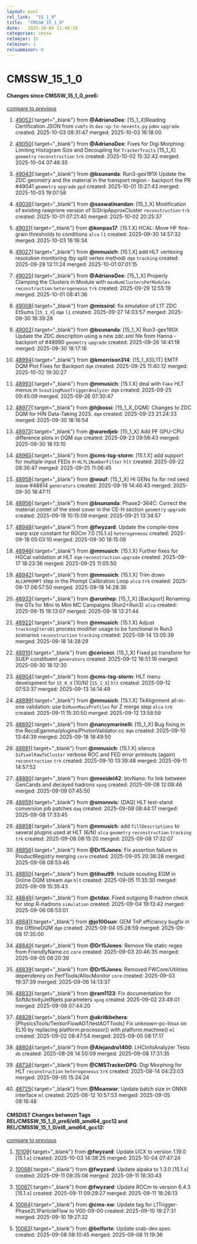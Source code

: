 ```yaml
---
layout: post
rel_link:  "15_1_0"
title:  "CMSSW_15_1_0"
date:   2025-10-04 11:48:39
categories: cmssw
relmajor: 15
relminor: 1
relsubminor: 0
---
```


# CMSSW_15_1_0
#### Changes since CMSSW_15_1_0_pre6:
[compare to previous](https://github.com/cms-sw/cmssw/compare/CMSSW_15_1_0_pre6...CMSSW_15_1_0)



1. [49052](http://github.com/cms-sw/cmssw/pull/49052){:target="_blank"}  from **@AdrianoDee**: [15_1_X]Reading Certification JSON from `cvmfs` in `das-up-to-nevents.py` `pdmv` `upgrade` created: 2025-10-03 08:31:47 merged: 2025-10-03 16:18:00

2. [49050](http://github.com/cms-sw/cmssw/pull/49050){:target="_blank"}  from **@AdrianoDee**: Fixes for Digi Morphing: Limiting Histogram Size and Decoupling for `TrackerTraits` [15_1_X] `geometry` `reconstruction` `trk` created: 2025-10-02 15:32:42 merged: 2025-10-04 07:46:35

3. [49043](http://github.com/cms-sw/cmssw/pull/49043){:target="_blank"}  from **@bsunanda**: Run3-gex191X Update the ZDC geometry and the material in the transport region - backport the PR #49041 `geometry` `upgrade` `ppd` created: 2025-10-01 15:27:43 merged: 2025-10-03 19:07:58

4. [49036](http://github.com/cms-sw/cmssw/pull/49036){:target="_blank"}  from **@saswatinandan**: [15_1_X] Modification of existing rawprime version of SiStripApproxCluster `reconstruction` `trk` created: 2025-10-01 07:21:40 merged: 2025-10-02 20:25:37

5. [49031](http://github.com/cms-sw/cmssw/pull/49031){:target="_blank"}  from **@konpas17**: [15.1.X] HCAL: Move HF fine-grain thresholds to conditions `alca` `l1` created: 2025-09-30 14:57:32 merged: 2025-10-03 16:16:34

6. [49027](http://github.com/cms-sw/cmssw/pull/49027){:target="_blank"}  from **@mmusich**: [15.1.X] add HLT vertexing resolution monitoring (by split vertex method) `dqm` `tracking` created: 2025-09-29 13:11:24 merged: 2025-10-01 07:01:15

7. [49025](http://github.com/cms-sw/cmssw/pull/49025){:target="_blank"}  from **@AdrianoDee**: [15_1_X] Properly Clamping the Clusters in Module with `maxNumClustersPerModules` `reconstruction` `heterogeneous` `trk` created: 2025-09-29 12:55:19 merged: 2025-10-01 08:41:36

8. [49008](http://github.com/cms-sw/cmssw/pull/49008){:target="_blank"}  from **@missirol**: fix emulation of L1T ZDC EtSums [`15_1_X`] `dqm` `l1` created: 2025-09-27 14:03:57 merged: 2025-09-30 18:39:28

9. [49002](http://github.com/cms-sw/cmssw/pull/49002){:target="_blank"}  from **@bsunanda**: [15_1_X] Run3-gex190X Update the ZDC description using a new zdc.xml file from Hanna - backport of #48990 `geometry` `upgrade` created: 2025-09-26 14:41:18 merged: 2025-09-30 18:17:16

10. [48994](http://github.com/cms-sw/cmssw/pull/48994){:target="_blank"}  from **@kmorrison314**: [15_1_X][L1T] EMTF DQM Plot Fixes for Backport `dqm` created: 2025-09-25 11:40:12 merged: 2025-10-02 19:30:27

11. [48993](http://github.com/cms-sw/cmssw/pull/48993){:target="_blank"}  from **@mmusich**: [15.1.X] deal with `Fake` HLT menus in `ScoutingMuonTriggerAnalyzer` `dqm` created: 2025-09-25 09:45:09 merged: 2025-09-26 07:30:47

12. [48977](http://github.com/cms-sw/cmssw/pull/48977){:target="_blank"}  from **@hjbossi**: [15_1_X_DQM]: Changes to ZDC DQM for HIN Data-Taking 2025.  `dqm` created: 2025-09-23 21:24:33 merged: 2025-09-30 18:16:54

13. [48973](http://github.com/cms-sw/cmssw/pull/48973){:target="_blank"}  from **@waredjeb**: [15_1_X]  Add PF GPU-CPU difference plots in DQM `dqm` created: 2025-09-23 09:56:43 merged: 2025-09-30 18:13:10

14. [48965](http://github.com/cms-sw/cmssw/pull/48965){:target="_blank"}  from **@cms-tsg-storm**: [15.1.X] add support for multiple input FEDs in `HLTL1NumberFilter` `hlt` created: 2025-09-22 08:36:47 merged: 2025-09-25 11:06:45

15. [48958](http://github.com/cms-sw/cmssw/pull/48958){:target="_blank"}  from **@wouf**: [15_1_X] HI GENs fix for rnd seed issue #48814 `generators` created: 2025-09-19 14:46:43 merged: 2025-09-30 18:47:11

16. [48956](http://github.com/cms-sw/cmssw/pull/48956){:target="_blank"}  from **@bsunanda**: Phase2-364C: Correct the material contet of the steel cover in the CE-H section `geometry` `upgrade` created: 2025-09-19 10:15:09 merged: 2025-09-21 13:34:57

17. [48948](http://github.com/cms-sw/cmssw/pull/48948){:target="_blank"}  from **@fwyzard**: Update the compile-time warp size constant for ROCm 7.0 [15.1.x] `heterogeneous` created: 2025-09-18 05:03:10 merged: 2025-09-30 18:15:06

18. [48946](http://github.com/cms-sw/cmssw/pull/48946){:target="_blank"}  from **@mmusich**: [15.1.X] Further fixes for HGCal validation at HLT `dqm` `reconstruction` `upgrade` created: 2025-09-17 18:23:36 merged: 2025-09-25 11:05:50

19. [48942](http://github.com/cms-sw/cmssw/pull/48942){:target="_blank"}  from **@mmusich**: [15.1.X] Trim down `ALCAPROMPT` step in the Prompt Calibration Loop `alca` `trk` created: 2025-09-17 06:57:50 merged: 2025-09-18 14:28:36

20. [48933](http://github.com/cms-sw/cmssw/pull/48933){:target="_blank"}  from **@arunhep**: [15_1_X] [Backport] Renaming the GTs for Mini to Mini MC Campaigns (Run2+Run3) `alca` created: 2025-09-15 18:13:07 merged: 2025-09-18 13:21:44

21. [48922](http://github.com/cms-sw/cmssw/pull/48922){:target="_blank"}  from **@mmusich**: [15.1.X] Adjust `trackingIters01` process modifier usage to be functional in Run3 scenarios `reconstruction` `tracking` created: 2025-09-14 13:05:39 merged: 2025-09-18 14:28:29

22. [48910](http://github.com/cms-sw/cmssw/pull/48910){:target="_blank"}  from **@cericeci**: [15_1_X] Fixed pz transform for SUEP constituent `generators` created: 2025-09-12 16:51:19 merged: 2025-09-30 18:12:30

23. [48904](http://github.com/cms-sw/cmssw/pull/48904){:target="_blank"}  from **@cms-tsg-storm**: HLT menu development for `15_0_X` (10/N)  [`15_1_X`]  `hlt` created: 2025-09-12 07:53:37 merged: 2025-09-13 14:14:49

24. [48899](http://github.com/cms-sw/cmssw/pull/48899){:target="_blank"}  from **@mmusich**: [15.1.X] TkAlignment all-in-one validation: use `DiMuonMassProfiles` for Z   merge step `alca` `trk` created: 2025-09-11 15:30:50 merged: 2025-09-12 13:58:59

25. [48892](http://github.com/cms-sw/cmssw/pull/48892){:target="_blank"}  from **@nancymarinelli**: [15_1_X] Bug fixing in the RecoEgamma/plugins/PhotonValidator.cc `dqm` created: 2025-09-10 13:44:39 merged: 2025-09-18 18:49:50

26. [48891](http://github.com/cms-sw/cmssw/pull/48891){:target="_blank"}  from **@mmusich**: [15.1.X] silence `SiPixelRawToCluster` verbose ROC and FED error printouts (again) `reconstruction` `trk` created: 2025-09-10 13:39:48 merged: 2025-09-11 14:57:52

27. [48860](http://github.com/cms-sw/cmssw/pull/48860){:target="_blank"}  from **@mseidel42**: btvNano: fix link between GenCands and decayed hadrons `xpog` created: 2025-09-08 12:08:46 merged: 2025-09-09 07:45:50

28. [48859](http://github.com/cms-sw/cmssw/pull/48859){:target="_blank"}  from **@smorovic**: [DAQ] HLT test-stand conversion job patches `daq` created: 2025-09-08 08:44:17 merged: 2025-09-08 17:33:45

29. [48858](http://github.com/cms-sw/cmssw/pull/48858){:target="_blank"}  from **@mmusich**: add `fillDescriptions` to several plugins used at HLT (6/N) `alca` `geometry` `reconstruction` `tracking` `trk` created: 2025-09-08 08:15:20 merged: 2025-09-08 17:32:07

30. [48856](http://github.com/cms-sw/cmssw/pull/48856){:target="_blank"}  from **@Dr15Jones**: Fix assertion failure in ProductRegistry merging `core` created: 2025-09-05 20:36:28 merged: 2025-09-06 08:53:46

31. [48850](http://github.com/cms-sw/cmssw/pull/48850){:target="_blank"}  from **@tihsu99**: Include scouting EGM in Online DQM stream `dqm` `hlt` created: 2025-09-05 11:35:30 merged: 2025-09-09 15:35:43

32. [48846](http://github.com/cms-sw/cmssw/pull/48846){:target="_blank"}  from **@ctdax**: Fixed outgoing R-hadron check for stop R-hadrons `simulation` created: 2025-09-04 19:13:42 merged: 2025-09-06 08:53:01

33. [48841](http://github.com/cms-sw/cmssw/pull/48841){:target="_blank"}  from **@jo100sun**: GEM TnP efficiency bugfix in the OfflineDQM `dqm` created: 2025-09-04 05:28:59 merged: 2025-09-08 17:35:00

34. [48840](http://github.com/cms-sw/cmssw/pull/48840){:target="_blank"}  from **@Dr15Jones**: Remove file static regex from FriendlyName.cc `core` created: 2025-09-03 20:46:35 merged: 2025-09-05 08:20:39

35. [48839](http://github.com/cms-sw/cmssw/pull/48839){:target="_blank"}  from **@Dr15Jones**: Removed FWCore/Utilities dependency on PerfTools/AllocMonitor `core` created: 2025-09-03 19:37:39 merged: 2025-09-06 14:13:37

36. [48833](http://github.com/cms-sw/cmssw/pull/48833){:target="_blank"}  from **@ram1123**: Fix documentation for SoftActivityJetNjets parameters `xpog` created: 2025-09-02 23:49:01 merged: 2025-09-09 07:44:20

37. [48828](http://github.com/cms-sw/cmssw/pull/48828){:target="_blank"}  from **@akritkbehera**: [PhysicsTools/TensorFlowAOT/testAOTTools] Fix unknown-pc-linux on EL10 by replacing platform.processor() with platform.machine() `ml` created: 2025-09-02 08:47:54 merged: 2025-09-05 08:17:17

38. [48804](http://github.com/cms-sw/cmssw/pull/48804){:target="_blank"}  from **@Alejandro1400**: LHCInfoAnalyzer Tests `db` created: 2025-08-26 14:50:09 merged: 2025-09-08 17:31:35

39. [48734](http://github.com/cms-sw/cmssw/pull/48734){:target="_blank"}  from **@CMSTrackerDPG**: Digi Morphing for HLT `reconstruction` `heterogeneous` `trk` created: 2025-08-14 04:23:03 merged: 2025-09-05 15:24:24

40. [48725](http://github.com/cms-sw/cmssw/pull/48725){:target="_blank"}  from **@Moanwar**: Update batch size in ONNX interface `ml` created: 2025-08-12 10:57:53 merged: 2025-09-05 08:16:48

#### CMSDIST Changes between Tags REL/CMSSW_15_1_0_pre6/el8_amd64_gcc12 and REL/CMSSW_15_1_0/el8_amd64_gcc12:
[compare to previous](https://github.com/cms-sw/cmsdist/compare/REL/CMSSW_15_1_0_pre6/el8_amd64_gcc12...REL/CMSSW_15_1_0/el8_amd64_gcc12)



1. [10109](http://github.com/cms-sw/cmsdist/pull/10109){:target="_blank"}  from **@fwyzard**: Update UCX to version 1.19.0 [15.1.x] created: 2025-10-03 14:38:25 merged: 2025-10-04 07:47:24

2. [10068](http://github.com/cms-sw/cmsdist/pull/10068){:target="_blank"}  from **@fwyzard**: Update alpaka to 1.3.0 [15.1.x] created: 2025-09-11 09:35:06 merged: 2025-09-11 18:30:43

3. [10067](http://github.com/cms-sw/cmsdist/pull/10067){:target="_blank"}  from **@fwyzard**: Update ROCm to version 6.4.3 [15.1.x] created: 2025-09-11 09:29:27 merged: 2025-09-11 18:26:13

4. [10064](http://github.com/cms-sw/cmsdist/pull/10064){:target="_blank"}  from **@cms-sw**: Update tag for L1Trigger-Phase2L1ParticleFlow to V00-09-00 created: 2025-09-10 19:27:31 merged: 2025-09-10 19:27:32

5. [10063](http://github.com/cms-sw/cmsdist/pull/10063){:target="_blank"}  from **@belforte**: Update crab-dev.spec created: 2025-09-08 08:10:45 merged: 2025-09-08 11:19:36
